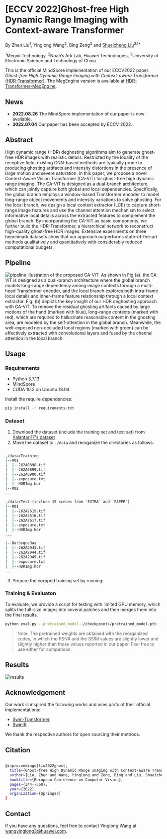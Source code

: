 # [ECCV 2022]Ghost-free High Dynamic Range Imaging with Context-aware Transformer

By Zhen Liu<sup>1</sup>, Yinglong Wang<sup>2</sup>, Bing Zeng<sup>3</sup> and [Shuaicheng Liu](http://www.liushuaicheng.org/)<sup>3,1*</sup>

<sup>1</sup>Megvii Technology, <sup>2</sup>Noah’s Ark Lab, Huawei Technologies, <sup>3</sup>University of Electronic Science and Technology of China

This is the official MindSpore implementation of our ECCV2022 paper: *Ghost-free High Dynamic Range Imaging with Context-aware Transformer* ([HDR-Transformer](https://arxiv.org/abs/2208.05114)). The MegEngine version is available at [HDR-Transformer-MegEngine](https://github.com/megvii-research/HDR-Transformer).

## News

* **2022.08.26** The MindSpore implementation of our paper is now available.
* **2022.07.04** Our paper has been accepted by ECCV 2022.

## Abstract

High dynamic range (HDR) deghosting algorithms aim to generate ghost-free HDR images with realistic details. Restricted by the locality of the receptive field, existing CNN-based methods are typically prone to producing ghosting artifacts and intensity distortions in the presence of large motion and severe saturation. In this paper, we propose a novel Context-Aware Vision Transformer (CA-ViT) for ghost-free high dynamic range imaging. The CA-ViT is designed as a dual-branch architecture, which can jointly capture both global and local dependencies. Specifically, the global branch employs a window-based Transformer encoder to model long-range object movements and intensity variations to solve ghosting. For the local branch, we design a local context extractor (LCE) to capture short-range image features and use the channel attention mechanism to select informative local details across the extracted features to complement the global branch. By incorporating the CA-ViT as basic components, we further build the HDR-Transformer, a hierarchical network to reconstruct high-quality ghost-free HDR images. Extensive experiments on three benchmark datasets show that our approach outperforms state-of-the-art methods qualitatively and quantitatively with considerably reduced computational budgets.

## Pipeline

![pipeline](https://user-images.githubusercontent.com/1344482/181019035-dc3b141d-0cd7-407e-83c9-8c6fbbc36d4f.JPG)
Illustration of the proposed CA-ViT. As shown in Fig (a), the CA-ViT is designed as a dual-branch architecture where the global branch models long-range dependency among image contexts through a multi-head Transformer encoder, and the local branch explores both intra-frame local details and inner-frame feature relationship through a local context extractor. Fig. (b) depicts the key insight of our HDR deghosting approach with CA-ViT. To remove the residual ghosting artifacts caused by large motions of the hand (marked with blue), long-range contexts (marked with red), which are required to hallucinate reasonable content in the ghosting area, are modeled by the self-attention in the global branch. Meanwhile, the well-exposed non-occluded local regions (marked with green) can be effectively extracted with convolutional layers and fused by the channel attention in the local branch.

## Usage

### Requirements

* Python 3.7.13
* MindSpore
* CUDA 10.2 on Ubuntu 18.04

Install the require dependencies:

```bash
pip install -r requirements.txt
```

### Dataset

1. Download the dataset (include the training set and test set) from [Kalantari17's dataset](https://cseweb.ucsd.edu/~viscomp/projects/SIG17HDR/)
2. Move the dataset to `./data` and reorganize the directories as follows:

```bash

./data/Training
|--001
|  |--262A0898.tif
|  |--262A0899.tif
|  |--262A0900.tif
|  |--exposure.txt
|  |--HDRImg.hdr
|--002
...

./data/Test (include 15 scenes from `EXTRA` and `PAPER`)
|--001
|  |--262A2615.tif
|  |--262A2616.tif
|  |--262A2617.tif
|  |--exposure.txt
|  |--HDRImg.hdr
...

|--BarbequeDay
|  |--262A2943.tif
|  |--262A2944.tif
|  |--262A2945.tif
|  |--exposure.txt
|  |--HDRImg.hdr
...

```

3. Prepare the corpped training set by running:

### Training & Evaluaton

To evaluate, we provide a script for testing with limited GPU memory, which splits the full-size images into several patches and then merges them into the final results.

```bash
python eval.py --pretrained_model ./checkpoints/pretrained_model.pth  --save_results --save_dir ./results/hdr_transformer
```

> Note: The pretrained weights are obtained with the reorganized codes, in which the PSNR and the SSIM values are slightly lower and slightly higher than those values reported in our paper. Feel free to use either for comparison.

## Results

![results](https://user-images.githubusercontent.com/1344482/181019317-94fa0ce6-a386-44a0-b59b-c10def8bc8ce.JPG)

## Acknowledgement

Our work is inspired the following works and uses parts of their official implementations:

* [Swin-Transformer](https://github.com/microsoft/Swin-Transformer)
* [SwinIR](https://github.com/JingyunLiang/SwinIR)

We thank the respective authors for open sourcing their methods.

## Citation

```bash

@inproceedings{liu2022ghost,
  title={Ghost-free High Dynamic Range Imaging with Context-aware Transformer},
  author={Liu, Zhen and Wang, Yinglong and Zeng, Bing and Liu, Shuaicheng},
  booktitle={European Conference on Computer Vision},
  pages={344--360},
  year={2022},
  organization={Springer}
}

```

## Contact

If you have any questions, feel free to contact Yinglong Wang at wangyinglong3@huawei.com.
